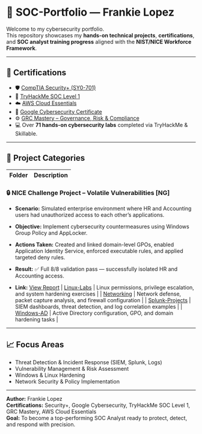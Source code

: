 # 🧠 SOC-Portfolio — Frankie Lopez

Welcome to my cybersecurity portfolio.  
This repository showcases my **hands-on technical projects**, **certifications**, and **SOC analyst training progress** aligned with the **NIST/NICE Workforce Framework**.

---

## 🧾 Certifications
- 🛡️ [CompTIA Security+ (SY0-701)](https://www.credly.com/badges/cdd0171b-5d7a-42eb-b276-c0651c5406bb/public_url)
- 🧩 [TryHackMe SOC Level 1](https://tryhackme-certificates.s3-eu-west-1.amazonaws.com/THM-MGCVIIBU0D.pdf)
- ☁️ [AWS Cloud Essentials](https://www.credly.com/badges/b2ff23d7-807d-4af6-8348-e8eec4b59ae5/public_url)
- 🧠 [Google Cybersecurity Certificate](https://www.credly.com/badges/3ed6d567-1b5a-4e3b-aa4a-5737358a8985/public_url)
- ⚙️ [GRC Mastery – Governance, Risk & Compliance](https://www.credly.com/badges/cb00e16d-cb2e-41a0-873f-4a187faa64eb/public_url)
- 💻 Over **71 hands-on cybersecurity labs** completed via TryHackMe & Skillable.

---

## 🧰 Project Categories
| Folder | Description |
|--------|--------------|
### 🔒 NICE Challenge Project – Volatile Vulnerabilities [NG]
- **Scenario:** Simulated enterprise environment where HR and Accounting users had unauthorized access to each other’s applications.
- **Objective:** Implement cybersecurity countermeasures using Windows Group Policy and AppLocker.
- **Actions Taken:** Created and linked domain-level GPOs, enabled Application Identity Service, enforced executable rules, and applied targeted deny rules.
- **Result:** ✅ Full 8/8 validation pass — successfully isolated HR and Accounting access.
  
- **Link:** [View Report](NICE-Challenge/NICE-Challenge-Project.md)
| [Linux-Labs](./Linux-Labs) | Linux permissions, privilege escalation, and system hardening exercises |
| [Networking](./Networking) | Network defense, packet capture analysis, and firewall configuration |
| [Splunk-Projects](./Splunk-Projects) | SIEM dashboards, threat detection, and log correlation examples |
| [Windows-AD](./Windows-AD) | Active Directory configuration, GPO, and domain hardening tasks |

---

## 📈 Focus Areas
- Threat Detection & Incident Response (SIEM, Splunk, Logs)
- Vulnerability Management & Risk Assessment
- Windows & Linux Hardening
- Network Security & Policy Implementation

---

**Author:** Frankie Lopez  
**Certifications:** Security+, Google Cybersecurity, TryHackMe SOC Level 1, GRC Mastery, AWS Cloud Essentials  
**Goal:** To become a top-performing SOC Analyst ready to protect, detect, and respond with precision.
